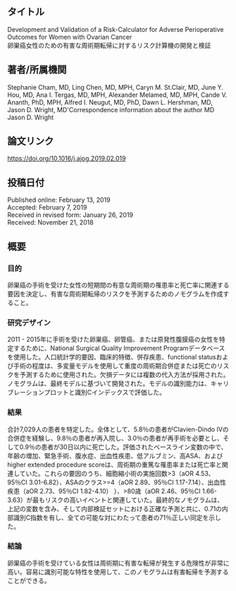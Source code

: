 ## タイトル
Development and Validation of a Risk-Calculator for Adverse Perioperative Outcomes for Women with Ovarian Cancer  
卵巣癌女性のための有害な周術期転帰に対するリスク計算機の開発と検証

## 著者/所属機関
Stephanie Cham, MD, Ling Chen, MD, MPH, Caryn M. St.Clair, MD, June Y. Hou, MD, Ana I. Tergas, MD, MPH, Alexander Melamed, MD, MPH, Cande V. Ananth, PhD, MPH, Alfred I. Neugut, MD, PhD, Dawn L. Hershman, MD, Jason D. Wright, MD'Correspondence information about the author MD Jason D. Wright

## 論文リンク
https://doi.org/10.1016/j.ajog.2019.02.019

## 投稿日付
Published online: February 13, 2019  
Accepted: February 7, 2019  
Received in revised form: January 26, 2019  
Received: November 21, 2018

## 概要
### 目的
卵巣癌の手術を受けた女性の短期間の有意な周術期の罹患率と死亡率に関連する要因を決定し、有害な周術期転帰のリスクを予測するためのノモグラムを作成すること。

### 研究デザイン
2011 - 2015年に手術を受けた卵巣癌、卵管癌、または原発性腹膜癌の女性を特定するために、National Surgical Quality Improvement Programデータベースを使用した。人口統計学的要因、臨床的特徴、併存疾患、functional statusおよび手術の程度は、多変量モデルを使用して重度の周術期合併症または死亡のリスクを予測するために使用された。欠損データには複数の代入方法が採用された。ノモグラムは、最終モデルに基づいて開発された。モデルの識別能力は、キャリブレーションプロットと識別Cインデックスで評価した。

### 結果
合計7,029人の患者を特定した。全体として、5.8％の患者がClavien-Dindo IVの合併症を経験し、9.8％の患者が再入院し、3.0％の患者が再手術を必要とし、そして0.9％の患者が30日以内に死亡した。評価されたベースライン変数の中で、年齢の増加、緊急手術、腹水症、出血性疾患、低アルブミン、高ASA、およびhigher extended procedure scoreは、周術期の重篤な罹患率または死亡率と関連していた。これらの要因のうち、細胞縮小術の実施回数>3（aOR 4.53、95％CI 3.01-6.82）、ASAのクラス>=4（aOR 2.89、95％CI 1.17-7.14）、出血性疾患（aOR 2.73、95％CI 1.82-4.10） ）、>80歳（aOR 2.46、95％CI 1.66-3.63）が最もリスクの高いイベントと関連していた。最終的なノモグラムは、上記の変数を含み、そして内部検証セットにおける正確な予測と共に、0.71の内部識別C指数を有し、全ての可能な対にわたって患者の71％正しい同定を示した。

### 結論
卵巣癌の手術を受けている女性は周術期に有害な転帰が発生する危険性が非常に高い。容易に識別可能な特性を使用して、このノモグラムは有害転帰を予測することができる。
